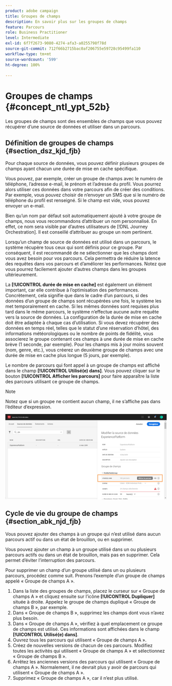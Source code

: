 ```yaml
---
product: adobe campaign
title: Groupes de champs
description: En savoir plus sur les groupes de champs
feature: Parcours
role: Business Practitioner
level: Intermediate
exl-id: 6f7f2673-9080-4274-afa3-a0255798f78d
source-git-commit: 712f66b2715bac0af206755e59728c95499fa110
workflow-type: tm+mt
source-wordcount: '599'
ht-degree: 100%

---
```


# Groupes de champs {#concept_ntl_ypt_52b}

Les groupes de champs sont des ensembles de champs que vous pouvez récupérer d’une source de données et utiliser dans un parcours.

## Définition de groupes de champs {#section_dsz_kjd_fjb}

Pour chaque source de données, vous pouvez définir plusieurs groupes de champs ayant chacun une durée de mise en cache spécifique.

Vous pouvez, par exemple, créer un groupe de champs avec le numéro de téléphone, l’adresse e-mail, le prénom et l’adresse du profil. Vous pourrez alors utiliser ces données dans votre parcours afin de créer des conditions. Par exemple, vous pouvez choisir de n’envoyer un SMS que si le numéro de téléphone du profil est renseigné. Si le champ est vide, vous pouvez envoyer un e-mail.

Bien qu’un nom par défaut soit automatiquement ajouté à votre groupe de champs, nous vous recommandons d’attribuer un nom personnalisé. En effet, ce nom sera visible par d’autres utilisateurs de [!DNL Journey Orchestration]. Il est conseillé d’attribuer au groupe un nom pertinent.

Lorsqu’un champ de source de données est utilisé dans un parcours, le système récupère tous ceux qui sont définis pour ce groupe. Par conséquent, il est recommandé de ne sélectionner que les champs dont vous avez besoin pour vos parcours. Cela permettra de réduire la latence des requêtes dans vos parcours et d’améliorer les performances. Notez que vous pourrez facilement ajouter d’autres champs dans les groupes ultérieurement.

La **[!UICONTROL durée de mise en cache]** est également un élément important, car elle contribue à l’optimisation des performances. Concrètement, cela signifie que dans le cadre d’un parcours, si des données d’un groupe de champs sont récupérées une fois, le système les met temporairement en cache. Si les mêmes données sont requises plus tard dans le même parcours, le système n’effectue aucune autre requête vers la source de données. La configuration de la durée de mise en cache doit être adaptée à chaque cas d’utilisation. Si vous devez récupérer des données en temps réel, telles que le statut d’une réservation d’hôtel, des informations météorologiques ou le nombre de points de fidélité, vous associerez le groupe contenant ces champs à une durée de mise en cache brève (1 seconde, par exemple). Pour les champs mis à jour moins souvent (nom, genre, etc.), vous créerez un deuxième groupe de champs avec une durée de mise en cache plus longue (5 jours, par exemple).

Le nombre de parcours qui font appel à un groupe de champs est affiché dans le champ **[!UICONTROL Utilisé(e) dans]**. Vous pouvez cliquer sur le bouton **[!UICONTROL Afficher les parcours]** pour faire apparaître la liste des parcours utilisant ce groupe de champs.

>[!NOTE]
>
>Notez que si un groupe ne contient aucun champ, il ne s’affiche pas dans l’éditeur d’expression.

![](../assets/journey3bis.png)

## Cycle de vie du groupe de champs {#section_abk_njd_fjb}

Vous pouvez ajouter des champs à un groupe qui n’est utilisé dans aucun parcours actif ou dans un état de brouillon, ou en supprimer.

Vous pouvez ajouter un champ à un groupe utilisé dans un ou plusieurs parcours actifs ou dans un état de brouillon, mais pas en supprimer. Cela permet d’éviter l’interruption des parcours.

Pour supprimer un champ d’un groupe utilisé dans un ou plusieurs parcours, procédez comme suit. Prenons l’exemple d’un groupe de champs appelé « Groupe de champs A ».

1. Dans la liste des groupes de champs, placez le curseur sur « Groupe de champs A » et cliquez ensuite sur l’icône **[!UICONTROL Dupliquer]** située à droite. Appelez le groupe de champs dupliqué « Groupe de champs B », par exemple.
1. Dans « Groupe de champs B », supprimez les champs dont vous n’avez plus besoin.
1. Dans « Groupe de champs A », vérifiez à quel emplacement ce groupe de champs est utilisé. Ces informations sont affichées dans le champ **[!UICONTROL Utilisé(e) dans]**.
1. Ouvrez tous les parcours qui utilisent « Groupe de champs A ».
1. Créez de nouvelles versions de chacun de ces parcours. Modifiez toutes les activités qui utilisent « Groupe de champs A » et sélectionnez « Groupe de champs B ».
1. Arrêtez les anciennes versions des parcours qui utilisent « Groupe de champs A ». Normalement, il ne devrait plus y avoir de parcours qui utilisent « Groupe de champs A ».
1. Supprimez « Groupe de champs A », car il n’est plus utilisé.
